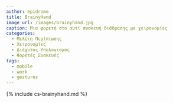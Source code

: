 ```yaml
---
author: epidrome
title: BrainyHand
image_url: /images/brainyhand.jpg
caption: Μια φορετή στο αυτί συσκευή διάδρασης με χειρονομίες
categories:
  - Μελέτη Περίπτωσης
  - Χειρονομίες
  - Διάχυτος Υπολογισμός
  - Φορετές Συσκευές
tags:
  - mobile
  - work
  - gestures
---
```


{% include cs-brainyhand.md %}

